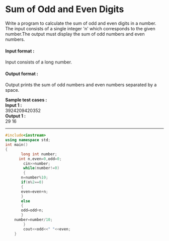 # Sum of Odd and Even Digits

Write a program to calculate the sum of odd and even digits in a number. The input consists of a single integer 'n' which corresponds to the given number.The output must display the sum of odd numbers and even numbers.

#### Input format :
Input consists of a long number.

#### Output format :
Output prints the sum of odd numbers and even numbers separated by a space.

**Sample test cases : <br>
Input 1 :** <br>
3924209420352 <br>
**Output 1 :** <br>
29 16


-------------------------------------------------------------------------------------------------------------------------------------------------------------------


```cpp
#include<iostream>
using namespace std;
int main()
{
	   long int number;
	  int n,even=0,odd=0;
	    cin>>number;
	    while(number!=0)
	    {
	   n=number%10;
	   if(n%2==0)
	   {
	   even=even+n;
	   }
	   else
	   {
	   odd=odd+n;
	   }
	number=number/10;
	    }
	    cout<<odd<<" "<<even;
	}




```
